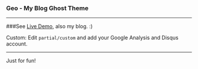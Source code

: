 ### Geo - My Blog Ghost Theme 
---
###See [Live Demo](http://zhangbinliu.me), also my blog. :)

Custom: Edit `partial/custom`   and add your Google Analysis and Disqus account.  

---
Just for fun! 

